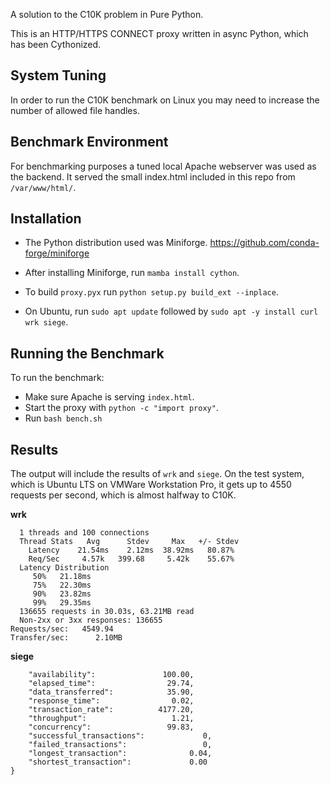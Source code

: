 A solution to the C10K problem in Pure Python.

This is an HTTP/HTTPS CONNECT proxy written in async Python, which has been Cythonized.

## System Tuning

In order to run the C10K benchmark on Linux you may need to increase the number of allowed file handles.

## Benchmark Environment

For benchmarking purposes a tuned local Apache webserver was used as the backend. It served the small index.html included in this repo from `/var/www/html/`.

## Installation

- The Python distribution used was Miniforge. https://github.com/conda-forge/miniforge

- After installing Miniforge, run `mamba install cython`.

- To build `proxy.pyx` run `python setup.py build_ext --inplace`.

- On Ubuntu, run `sudo apt update` followed by `sudo apt -y install curl wrk siege`.

## Running the Benchmark

To run the benchmark:

- Make sure Apache is serving `index.html`.
- Start the proxy with `python -c "import proxy"`.
- Run `bash bench.sh`

## Results

The output will include the results of `wrk` and `siege`. On the test system, which is Ubuntu LTS on VMWare Workstation Pro, it gets up to 4550 requests per second, which is almost halfway to C10K.

**wrk**

```Running 30s test @ http://127.0.0.1:8888/index.html
  1 threads and 100 connections
  Thread Stats   Avg      Stdev     Max   +/- Stdev
    Latency    21.54ms    2.12ms  38.92ms   80.87%
    Req/Sec     4.57k   399.68     5.42k    55.67%
  Latency Distribution
     50%   21.18ms
     75%   22.30ms
     90%   23.82ms
     99%   29.35ms
  136655 requests in 30.03s, 63.21MB read
  Non-2xx or 3xx responses: 136655
Requests/sec:   4549.94
Transfer/sec:      2.10MB
```

**siege**

```{	"transactions":			      124230,
	"availability":			      100.00,
	"elapsed_time":			       29.74,
	"data_transferred":		       35.90,
	"response_time":		        0.02,
	"transaction_rate":		     4177.20,
	"throughput":			        1.21,
	"concurrency":			       99.83,
	"successful_transactions":	           0,
	"failed_transactions":		           0,
	"longest_transaction":		        0.04,
	"shortest_transaction":		        0.00
}
```

